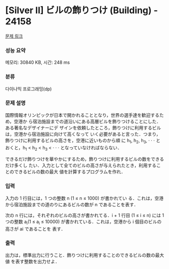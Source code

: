 # [Silver II] ビルの飾りつけ (Building) - 24158 

[문제 링크](https://www.acmicpc.net/problem/24158) 

### 성능 요약

메모리: 30840 KB, 시간: 248 ms

### 분류

다이나믹 프로그래밍(dp)

### 문제 설명

<p>国際情報オリンピックが日本で開かれることとなり，世界の選手達を歓迎するため，空港か ら宿泊施設までの道沿いにある高層ビルを飾りつけることにした．ある著名なデザイナーにデ ザインを依頼したところ，飾りつけに利用するビルは，空港から宿泊施設に向けて高くなって いく必要があると言った．つまり，飾りつけに利用するビルの高さを，空港に近いものから順 に h<sub>1</sub>, h<sub>2</sub>, h<sub>3</sub>, · · · とおくと，h<sub>1</sub> < h<sub>2</sub> < h<sub>3</sub> < · · · となっていなければならない．</p>

<p>できるだけ飾りつけを華やかにするため，飾りつけに利用するビルの数をできるだけ多くし たい．入力として全てのビルの高さが与えられたとき，利用することのできるビルの数の最大 値を計算するプログラムを作れ．</p>

### 입력 

 <p>入力の 1 行目には，1 つの整数 n (1 ≤ n ≤ 1000) が書かれてい る．これは，空港から宿泊施設までの道のりにあるビルの数が n であることを表す．</p>

<p>次の n 行には，それぞれのビルの高さが書かれてる．i + 1 行目 (1 ≤ i ≤ n) には 1 つの整数 a<sub>i</sub>(1 ≤ a<sub>i</sub> ≤ 10000) が書かれている．これは，空港から i 個目のビルの高さが ai であることを 表す．</p>

### 출력 

 <p>出力は，標準出力に行うこと．飾りつけに利用することのできるビルの数の最大値 を表す整数を出力せよ．</p>

